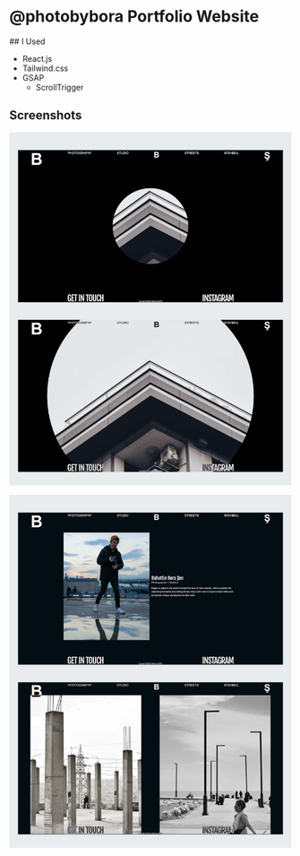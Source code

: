 # @photobybora Portfolio Website

## I Used

- React.js
- Tailwind.css
- GSAP
  - ScrollTrigger

## Screenshots

![Screenshot](./web-ss-1.jpg)

![Screenshot](./web-ss-2.jpg)
